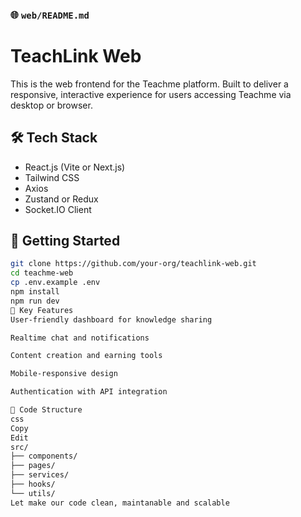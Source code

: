 
### 🌐 `web/README.md`


# TeachLink Web

This is the web frontend for the Teachme platform. Built to deliver a responsive, interactive experience for users accessing Teachme via desktop or browser.

## 🛠 Tech Stack
- React.js (Vite or Next.js)
- Tailwind CSS
- Axios
- Zustand or Redux
- Socket.IO Client

## 🔧 Getting Started

```bash
git clone https://github.com/your-org/teachlink-web.git
cd teachme-web
cp .env.example .env
npm install
npm run dev
🧩 Key Features
User-friendly dashboard for knowledge sharing

Realtime chat and notifications

Content creation and earning tools

Mobile-responsive design

Authentication with API integration

🧼 Code Structure
css
Copy
Edit
src/
├── components/
├── pages/
├── services/
├── hooks/
└── utils/
Let make our code clean, maintanable and scalable